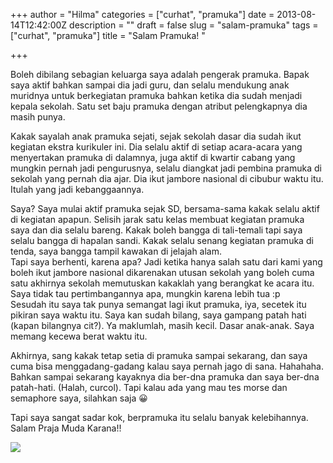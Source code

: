 +++
author = "Hilma"
categories = ["curhat", "pramuka"]
date = 2013-08-14T12:42:00Z
description = ""
draft = false
slug = "salam-pramuka"
tags = ["curhat", "pramuka"]
title = "Salam Pramuka! "

+++

Boleh dibilang sebagian keluarga saya adalah pengerak pramuka. Bapak saya aktif bahkan sampai dia jadi guru, dan selalu mendukung anak muridnya untuk berkegiatan pramuka bahkan ketika dia sudah menjadi kepala sekolah. Satu set baju pramuka dengan atribut pelengkapnya dia masih punya.

Kakak sayalah anak pramuka sejati, sejak sekolah dasar dia sudah ikut kegiatan ekstra kurikuler ini. Dia selalu aktif di setiap acara-acara yang menyertakan pramuka di dalamnya, juga aktif di kwartir cabang yang mungkin pernah jadi pengurusnya, selalu diangkat jadi pembina pramuka di sekolah yang pernah dia ajar. Dia ikut jambore nasional di cibubur waktu itu. Itulah yang jadi kebanggaannya.

Saya? Saya mulai aktif pramuka sejak SD, bersama-sama kakak selalu aktif di kegiatan apapun. Selisih jarak satu kelas membuat kegiatan pramuka saya dan dia selalu bareng. Kakak boleh bangga di tali-temali tapi saya selalu bangga di hapalan sandi. Kakak selalu senang kegiatan pramuka di tenda, saya bangga tampil kawakan di jelajah alam.  
 Tapi saya berhenti, karena apa? Jadi ketika hanya salah satu dari kami yang boleh ikut jambore nasional dikarenakan utusan sekolah yang boleh cuma satu akhirnya sekolah memutuskan kakaklah yang berangkat ke acara itu. Saya tidak tau pertimbangannya apa, mungkin karena lebih tua :p  
 Sesudah itu saya tak punya semangat lagi ikut pramuka, iya, secetek itu pikiran saya waktu itu. Saya kan sudah bilang, saya gampang patah hati (kapan bilangnya cit?). Ya maklumlah, masih kecil. Dasar anak-anak. Saya memang kecewa berat waktu itu.

Akhirnya, sang kakak tetap setia di pramuka sampai sekarang, dan saya cuma bisa menggadang-gadang kalau saya pernah jago di sana. Hahahaha. Bahkan sampai sekarang kayaknya dia ber-dna pramuka dan saya ber-dna patah-hati. (Halah, curcol). Tapi kalau ada yang mau tes morse dan semaphore saya, silahkan saja 😀

Tapi saya sangat sadar kok, berpramuka itu selalu banyak kelebihannya.  
 Salam Praja Muda Karana!!

![](https://i1.wp.com/lh5.ggpht.com/-hAi8QwKT-mg/Ugs04k2HcYI/AAAAAAAAhug/Uu89UOl43zM/s1600/pramuka.jpg)